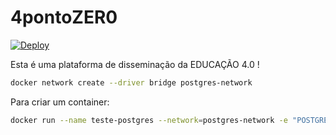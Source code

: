 # 4pontoZER0

[![Deploy](https://www.herokucdn.com/deploy/button.svg)](https://heroku.com/deploy)

Esta é uma plataforma de disseminação da EDUCAÇÃO 4.0 !




```sh
docker network create --driver bridge postgres-network
```

Para criar um container:
```sh
docker run --name teste-postgres --network=postgres-network -e "POSTGRES_PASSWORD=12345678" -p 5432:5432 -v /tmp/db/compose/PostgreSQL:/var/lib/postgresql/data -d postgres:12
```
